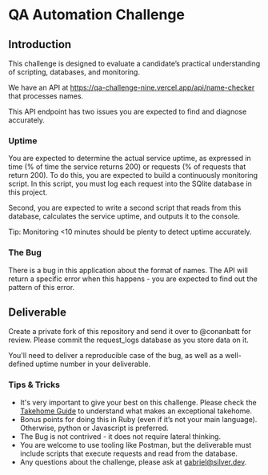 # QA Automation Challenge

## Introduction

This challenge is designed to evaluate a candidate’s practical understanding of scripting, databases, and monitoring.

We have an API at https://qa-challenge-nine.vercel.app/api/name-checker that processes names.

This API endpoint has two issues you are expected to find and diagnose accurately.

### Uptime

You are expected to determine the actual service uptime, as expressed in time (% of time the service returns 200) or requests (% of requests that return 200).
To do this, you are expected to build a continuously monitoring script.
In this script, you must log each request into the SQlite database in this project.

Second, you are expected to write a second script that reads from this database, calculates the service uptime, and outputs it to the console.

Tip: Monitoring <10 minutes should be plenty to detect uptime accurately.

### The Bug

There is a bug in this application about the format of names. The API will return a specific error when this happens - you are expected to find out the pattern of this error.

## Deliverable
Create a private fork of this repository and send it over to @conanbatt for review.
Please commit the request_logs database as you store data on it.

You'll need to deliver a reproducible case of the bug, as well as a well-defined uptime number in your deliverable. 

### Tips & Tricks

- It's very important to give your best on this challenge. Please check the [Takehome Guide](https://docs.silver.dev/interview-ready/technical-fundamentals/guia-de-takehomes) to understand what makes an exceptional takehome.
- Bonus points for doing this in Ruby (even if it’s not your main language). Otherwise, python or Javascript is preferred.
- The Bug is not contrived - it does not require lateral thinking.
- You are welcome to use tooling like Postman, but the deliverable must include scripts that execute requests and read from the database.
- Any questions about the challenge, please ask at gabriel@silver.dev.
